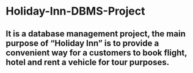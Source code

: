# Holiday-Inn-DBMS-Project
## It is a database management project, the main purpose of “Holiday Inn” is to provide a convenient way for a customers to book flight, hotel and rent a vehicle for tour purposes.
